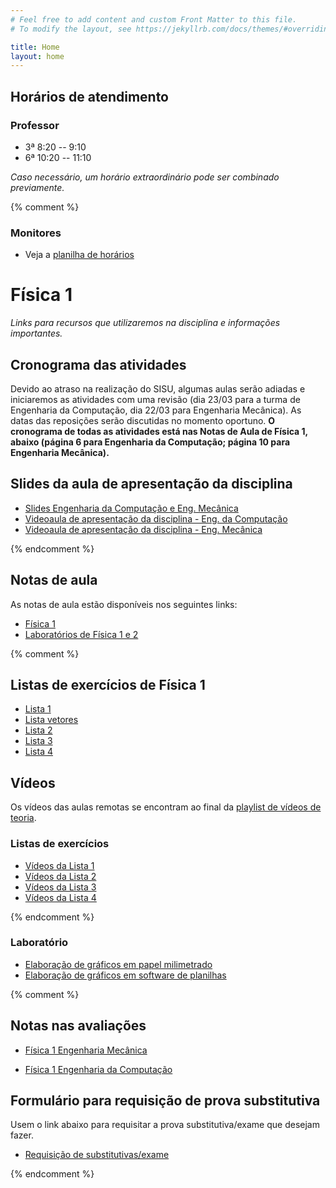 ```yaml
---
# Feel free to add content and custom Front Matter to this file.
# To modify the layout, see https://jekyllrb.com/docs/themes/#overriding-theme-defaults

title: Home
layout: home
---
```


## Horários de atendimento

### Professor

- 3ª 8:20 -- 9:10
- 6ª 10:20 -- 11:10

_Caso necessário, um horário extraordinário pode ser combinado previamente._

{% comment %}
### Monitores

- Veja a [planilha de horários](https://docs.google.com/spreadsheets/d/1EkO0h9F_ChLYcePkiHaQhBUnNROMHf8xsbJ0u6G1P84/edit#gid=0)

# Física 1

*Links para recursos que utilizaremos na disciplina e informações importantes.*

## Cronograma das atividades

Devido ao atraso na realização do SISU, algumas aulas serão adiadas e iniciaremos as atividades com uma revisão (dia 23/03 para a turma de Engenharia da Computação, dia 22/03 para Engenharia Mecânica). As datas das reposições serão discutidas no momento oportuno. **O cronograma de todas as atividades está nas Notas de Aula de Física 1, abaixo (página 6 para Engenharia da Computação; página 10 para Engenharia Mecânica).**


## Slides da aula de apresentação da disciplina

- [Slides Engenharia da Computação e Eng. Mecânica](https://github.com/cgraeff/cgraeff.github.io/raw/master/slides.pdf)
- [Videoaula de apresentação da disciplina - Eng. da Computação](https://youtu.be/Q-ZSrBKpS0c)
- [Videoaula de apresentação da disciplina - Eng. Mecânica](https://youtu.be/PjTARNOFaVc)

{% endcomment %}

## Notas de aula

As notas de aula estão disponíveis nos seguintes links:

- [Física 1](https://github.com/cgraeff/notas_fsc1/raw/master/NotasFisica1.pdf)
- [Laboratórios de Física 1 e 2](https://github.com/cgraeff/NotasLab/raw/master/NotasLaboratorio.pdf)

{% comment %}

## Listas de exercícios de Física 1

- [Lista 1](https://github.com/cgraeff/cgraeff.github.io/raw/master/lista1.pdf)
- [Lista vetores](https://github.com/cgraeff/cgraeff.github.io/raw/master/lista_vetores.pdf)
- [Lista 2](https://github.com/cgraeff/cgraeff.github.io/raw/master/lista2.pdf)
- [Lista 3](https://github.com/cgraeff/cgraeff.github.io/raw/master/lista3.pdf)
- [Lista 4](https://github.com/cgraeff/cgraeff.github.io/raw/master/lista4.pdf)

## Vídeos
Os vídeos das aulas remotas se encontram ao final da [playlist de vídeos de teoria](https://www.youtube.com/playlist?list=PLOaZLpYR0EZ5Hcu1HFNUB0eube9LAol7a).

### Listas de exercícios

- [Vídeos da Lista 1](https://www.youtube.com/playlist?list=PLOaZLpYR0EZ4Pn94UlKvu_fr5BcNTRQQQ)
- [Vídeos da Lista 2](https://www.youtube.com/playlist?list=PLOaZLpYR0EZ641ClHrK1u8RV6i5_cKyDr)
- [Vídeos da Lista 3](https://www.youtube.com/playlist?list=PLOaZLpYR0EZ6u2kPsKzWl2ePO-JV9gprS)
- [Vídeos da Lista 4](https://www.youtube.com/playlist?list=PLOaZLpYR0EZ4lRy-nI4aailu9nnteT3Tb)

{% endcomment %}

### Laboratório

- [Elaboração de gráficos em papel milimetrado](https://www.youtube.com/watch?v=YqKnV53UBDs&list=PLOaZLpYR0EZ5gLuFOneNgXdDREAapj-3V&index=5&t=2s)
- [Elaboração de gráficos em software de planilhas](https://www.youtube.com/watch?v=x2kVREJWKGc&list=PLOaZLpYR0EZ5gLuFOneNgXdDREAapj-3V&index=6&t=2s)

{% comment %}

## Notas nas avaliações

- [Física 1 Engenharia Mecânica](https://docs.google.com/spreadsheets/d/1YJ-GOlEGYu7TiYdfbR6B-GNXQt7p2myKIDaxF7jNwNM/edit?usp=sharing)

- [Física 1 Engenharia da Computação](https://docs.google.com/spreadsheets/d/1yTfxl3OYf6ZvsUTBMNJNxtjZaYSIRB4LtKL_g7oVdtk/edit?usp=sharing)

## Formulário para requisição de prova substitutiva
Usem o link abaixo para requisitar a prova substitutiva/exame que desejam fazer.
- [Requisição de substitutivas/exame](https://forms.gle/TgxTConRNDgu7EEU6)

{% endcomment %}
